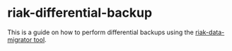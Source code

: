 riak-differential-backup
========================

This is a guide on how to perform differential backups using the [riak-data-migrator tool](https://github.com/basho/riak-data-migrator).
